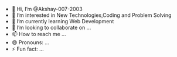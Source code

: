 - 👋 Hi, I’m @Akshay-007-2003
- 👀 I’m interested in New Technologies,Coding and Problem Solving
- 🌱 I’m currently learning Web Development
- 💞️ I’m looking to collaborate on ...
- 📫 How to reach me ...
- 😄 Pronouns: ...
- ⚡ Fun fact: ...

<!---
Akshay-007-2003/Akshay-007-2003 is a ✨ special ✨ repository because its `README.md` (this file) appears on your GitHub profile.
You can click the Preview link to take a look at your changes.
--->
